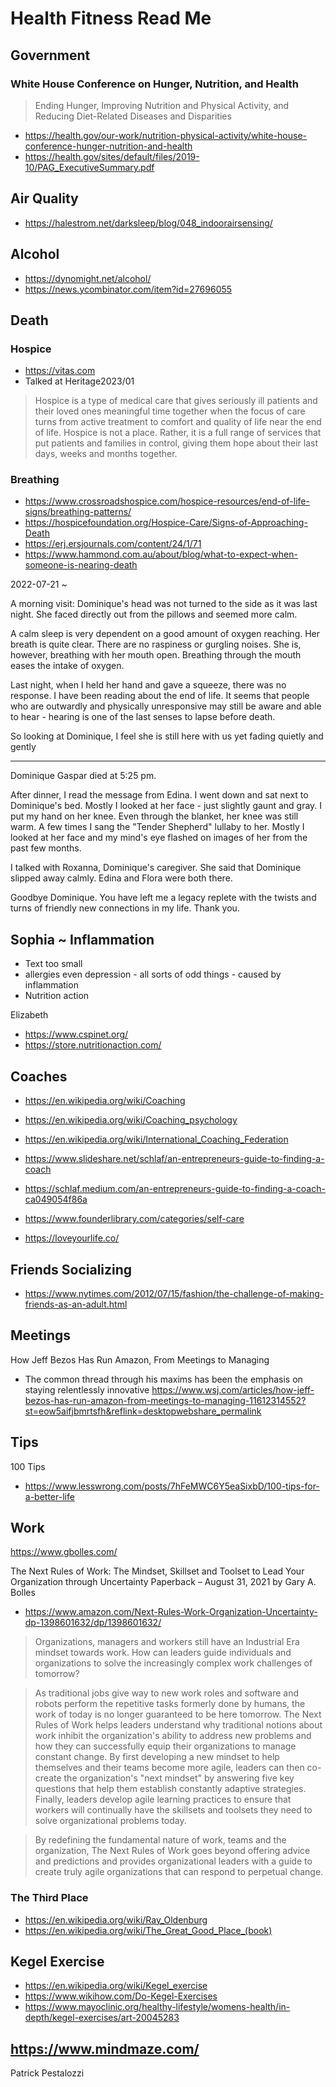 # Health Fitness Read Me

## Government

### White House Conference on Hunger, Nutrition, and Health

>Ending Hunger, Improving Nutrition and Physical Activity, and Reducing Diet-Related Diseases and Disparities

* https://health.gov/our-work/nutrition-physical-activity/white-house-conference-hunger-nutrition-and-health
* https://health.gov/sites/default/files/2019-10/PAG_ExecutiveSummary.pdf

## Air Quality

* https://halestrom.net/darksleep/blog/048_indoorairsensing/

## Alcohol

* https://dynomight.net/alcohol/
* https://news.ycombinator.com/item?id=27696055


## Death

### Hospice

* https://vitas.com
* Talked at Heritage2023/01
>Hospice is a type of medical care that gives seriously ill patients and their loved ones meaningful time together when the focus of care turns from active treatment to comfort and quality of life near the end of life. Hospice is not a place. Rather, it is a full range of services that put patients and families in control, giving them hope about their last days, weeks and months together.


### Breathing

* https://www.crossroadshospice.com/hospice-resources/end-of-life-signs/breathing-patterns/
* https://hospicefoundation.org/Hospice-Care/Signs-of-Approaching-Death
* https://erj.ersjournals.com/content/24/1/71
* https://www.hammond.com.au/about/blog/what-to-expect-when-someone-is-nearing-death


2022-07-21 ~

A morning visit: Dominique's head was not turned to the side as it was last night. She faced directly out from the pillows and seemed more calm.

A calm sleep is very dependent on a good amount of oxygen reaching. Her breath is quite clear. There are no raspiness or gurgling noises. She is, however, breathing with her mouth open. Breathing through the mouth eases the intake of oxygen.

Last night, when I held her hand and gave a squeeze, there was no response. I have been reading about the end of life. It seems that people who are outwardly and physically unresponsive may still be aware and able to hear - hearing is one of the last senses to lapse before death.

So looking at Dominique, I feel she is still here with us yet fading quietly and gently


***

Dominique Gaspar died at 5:25 pm.

After dinner, I read the message from Edina. I went down and sat next to Dominique's bed. Mostly I looked at her face - just slightly gaunt and gray. I put my hand on her knee. Even through the blanket, her knee was still warm. A few times I sang the "Tender Shepherd" lullaby to her. Mostly I looked at her face and my mind's eye flashed on images of her from the past few months.

I talked with Roxanna, Dominique's caregiver. She said that Dominique slipped away calmly. Edina and Flora were both there.

Goodbye Dominique. You have left me a legacy replete with the twists and turns of friendly new connections in my life. Thank you.


## Sophia ~ Inflammation

* Text too small
* allergies even depression - all sorts of odd things - caused by inflammation
* Nutrition action

Elizabeth

* https://www.cspinet.org/
* https://store.nutritionaction.com/

## Coaches

* https://en.wikipedia.org/wiki/Coaching
* https://en.wikipedia.org/wiki/Coaching_psychology
* https://en.wikipedia.org/wiki/International_Coaching_Federation
* https://www.slideshare.net/schlaf/an-entrepreneurs-guide-to-finding-a-coach
* https://schlaf.medium.com/an-entrepreneurs-guide-to-finding-a-coach-ca049054f86a
* https://www.founderlibrary.com/categories/self-care

* https://loveyourlife.co/


## Friends Socializing

* https://www.nytimes.com/2012/07/15/fashion/the-challenge-of-making-friends-as-an-adult.html


## Meetings

How Jeff Bezos Has Run Amazon, From Meetings to Managing
* The common thread through his maxims has been the emphasis on staying relentlessly innovative
https://www.wsj.com/articles/how-jeff-bezos-has-run-amazon-from-meetings-to-managing-11612314552?st=eow5aifjbmrtsfh&reflink=desktopwebshare_permalink


## Tips

100 Tips

* https://www.lesswrong.com/posts/7hFeMWC6Y5eaSixbD/100-tips-for-a-better-life


## Work

https://www.gbolles.com/

The Next Rules of Work: The Mindset, Skillset and Toolset to Lead Your Organization through Uncertainty Paperback – August 31, 2021
by Gary A. Bolles

* https://www.amazon.com/Next-Rules-Work-Organization-Uncertainty-dp-1398601632/dp/1398601632/

>Organizations, managers and workers still have an Industrial Era mindset towards work. How can leaders guide individuals and organizations to solve the increasingly complex work challenges of tomorrow?

>As traditional jobs give way to new work roles and software and robots perform the repetitive tasks formerly done by humans, the work of today is no longer guaranteed to be here tomorrow. The Next Rules of Work helps leaders understand why traditional notions about work inhibit the organization's ability to address new problems and how they can successfully equip their organizations to manage constant change. By first developing a new mindset to help themselves and their teams become more agile, leaders can then co-create the organization's "next mindset" by answering five key questions that help them establish constantly adaptive strategies. Finally, leaders develop agile learning practices to ensure that workers will continually have the skillsets and toolsets they need to solve organizational problems today.

>By redefining the fundamental nature of work, teams and the organization, The Next Rules of Work goes beyond offering advice and predictions and provides organizational leaders with a guide to create truly agile organizations that can respond to perpetual change.


### The Third Place

* https://en.wikipedia.org/wiki/Ray_Oldenburg
* https://en.wikipedia.org/wiki/The_Great_Good_Place_(book)


## Kegel Exercise

* https://en.wikipedia.org/wiki/Kegel_exercise
* https://www.wikihow.com/Do-Kegel-Exercises
* https://www.mayoclinic.org/healthy-lifestyle/womens-health/in-depth/kegel-exercises/art-20045283


## https://www.mindmaze.com/

Patrick Pestalozzi
